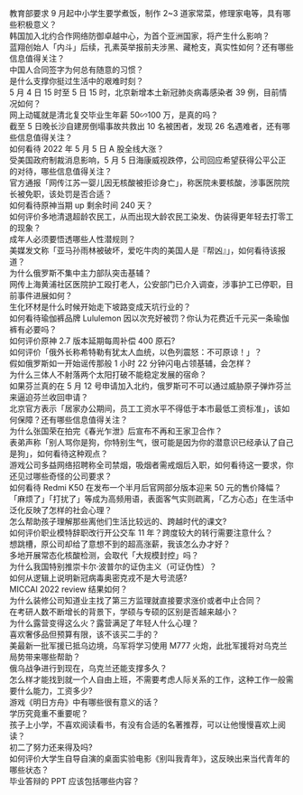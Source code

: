 教育部要求 9 月起中小学生要学煮饭，制作 2~3 道家常菜，修理家电等，具有哪些积极意义？  
韩国加入北约合作网络防御卓越中心，为首个亚洲国家，将产生什么影响？  
蓝翔创始人「内斗」后续，孔素英举报前夫涉黑、藏枪支，真实性如何？还有哪些信息值得关注？  
中国人合同签字为何总有随意的习惯？  
是什么支撑你挺过生活中的艰难时刻？  
5 月 4 日 15 时至 5 日 15 时，北京新增本土新冠肺炎病毒感染者 39 例，目前情况如何？  
网上动辄就是清北复交毕业生年薪 50∽100 万，是真的吗？  
截至 5 日晚长沙自建房倒塌事故共救出 10 名被困者，发现 26 名遇难者，还有哪些信息值得关注？  
如何看待 2022 年 5 月 5 日 A 股全线大涨？  
受美国政府制裁消息影响，5 月 5 日海康威视跌停，公司回应希望获得公平公正的对待，哪些信息值得关注？  
官方通报「网传江苏一婴儿因无核酸被拒诊身亡」，称医院未要核酸，涉事医院院长被免职，该处罚是否合适？  
如何看待原神当期 up 剩余时间 240 天？  
如何评价多地清退超龄农民工，从而出现大龄农民工染发、伪装得更年轻去打零工的现象？  
成年人必须要悟透哪些人性潜规则？  
美媒发文称「亚马孙雨林被破坏，爱吃牛肉的美国人是『帮凶』」，如何看待该报道？  
为什么俄罗斯不集中主力部队突击基辅？  
网传上海黄浦社区医院护工殴打老人，公安部门已介入调查，涉事护工已停职，目前事件进展如何？  
生化环材是什么时候开始走下坡路变成天坑行业的？  
如何看待瑜伽裤品牌 Lululemon 因以次充好被罚？你认为花费近千元买一条瑜伽裤有必要吗？  
如何评价原神 2.7 版本延期每周补偿 400 原石?  
如何评价「俄外长称希特勒有犹太人血统，以色列震怒：不可原谅！」？  
假如俄罗斯如一开始谣传那般 1 小时 22 分钟闪电占领基辅，会怎样？  
为什么三体人不射落两个太阳打破不能稳定发展的宿命？  
如果芬兰真的在 5 月 12 号申请加入北约，俄罗斯可不可以通过威胁原子弹炸芬兰来逼迫芬兰收回申请？  
北京官方表示「居家办公期间，员工工资水平不得低于本市最低工资标准」，该如何保障？还有哪些信息值得关注？  
为什么张国荣在拍完《春光乍泄》后宣布不再和王家卫合作？  
表弟声称「别人骂你是狗，你特别生气，很可能是因为你的潜意识已经承认了自己是狗」，如何看待这种观点？  
游戏公司多益网络招聘称全司禁烟，吸烟者需戒烟后入职，如何看待这一要求，你还见过哪些奇怪的公司要求？  
如何看待 Redmi K50 在发布一个半月后官网部分版本迎来 50 元的售价降幅？  
「麻烦了」「打扰了」等成为高频用语，表面客气实则疏离，「乙方心态」在生活中泛化反映了怎样的社会心理？  
怎么帮助孩子理解那些离他们生活比较远的、跨越时代的课文?  
如何评价职业模特辞职改行开公交车 11 年？跨度较大的转行需要注意什么？  
想跳槽，原公司却给了意想不到的超高涨薪，我该怎么办才好？  
多地开展常态化核酸检测，会取代「大规模封控」吗？  
为什么我国特别推崇卡尔·波普尔的证伪主义（可证伪性）？  
如何从逻辑上说明新冠病毒奥密克戎不是大号流感?  
MICCAI 2022 review 结果如何？  
为什么装修公司知道业主找了第三方监理就直接要求涨价或者中止合同？  
在考研人数不断增长的背景下，学硕与专硕的区别是否越来越小？  
为什么露营变得这么火？露营满足了年轻人什么心理？  
喜欢奢侈品但预算有限，该不该买二手的？  
美最新一批军援已抵乌边境，乌军将学习使用 M777 火炮，此批军援将对乌克兰局势带来哪些帮助？  
俄乌战争进行到现在，乌克兰还能支撑多久？  
怎么样才能找到就一个人自由上班，不需要考虑人际关系的工作，这种工作一般需要什么能力，工资多少?  
游戏《明日方舟》中有哪些很有意义的话？  
学历究竟重不重要呢？  
孩子上小学，不喜欢阅读看书，有没有合适的名著推荐，可以让他慢慢喜欢上阅读？  
初二了努力还来得及吗?  
如何评价大学生自导自演的桌面实验电影《别叫我青年》，这反映出来当代青年的哪些状态？  
毕业答辩的 PPT 应该包括哪些内容？  
